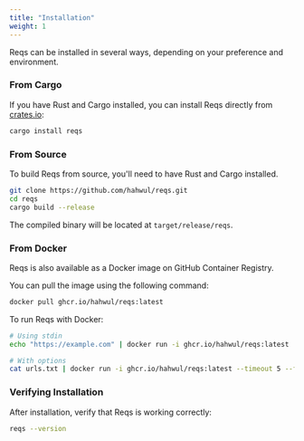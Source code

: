 ```yaml
---
title: "Installation"
weight: 1
---
```


Reqs can be installed in several ways, depending on your preference and environment.

### From Cargo

If you have Rust and Cargo installed, you can install Reqs directly from [crates.io](https://crates.io/crates/reqs):

```bash
cargo install reqs
```

### From Source

To build Reqs from source, you'll need to have Rust and Cargo installed.

```bash
git clone https://github.com/hahwul/reqs.git
cd reqs
cargo build --release
```

The compiled binary will be located at `target/release/reqs`.

### From Docker

Reqs is also available as a Docker image on GitHub Container Registry.

You can pull the image using the following command:

```bash
docker pull ghcr.io/hahwul/reqs:latest
```

To run Reqs with Docker:

```bash
# Using stdin
echo "https://example.com" | docker run -i ghcr.io/hahwul/reqs:latest

# With options
cat urls.txt | docker run -i ghcr.io/hahwul/reqs:latest --timeout 5 --format jsonl
```

### Verifying Installation

After installation, verify that Reqs is working correctly:

```bash
reqs --version
```
